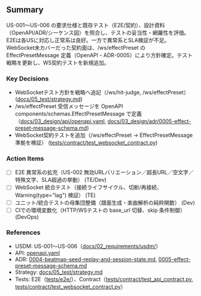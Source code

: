 ## Summary

US-001〜US-006 の要求仕様と既存テスト（E2E/契約）、設計資料（OpenAPI/ADR/シーケンス図）を照合し、テストの妥当性・網羅性を評価。E2Eは各USに対応し正常系は良好。一方で異常系とSLA検証が不足。WebSocket未カバーだった契約面は、/ws/effectPreset の EffectPresetMessage 定義（OpenAPI・ADR-0005）により方針確定。テスト戦略を更新し、WS契約テストを新規追加。

### Key Decisions

- WebSocketテスト方針を戦略へ追記（/ws/hit-judge, /ws/effectPreset） ([docs/05_test/strategy.md](docs/05_test/strategy.md))
- /ws/effectPreset 受信メッセージを OpenAPI components/schemas.EffectPresetMessage で定義（[docs/03_design/api/openapi.yaml](docs/03_design/api/openapi.yaml), [docs/03_design/adr/0005-effect-preset-message-schema.md](docs/03_design/adr/0005-effect-preset-message-schema.md))
- WebSocket契約テストを追加（/ws/effectPreset → EffectPresetMessage 準拠を検証） ([tests/contract/test_websocket_contract.py](tests/contract/test_websocket_contract.py))

### Action Items

- [ ] E2E 異常系の拡充（US-002 無効URLバリエーション／超長URL／空文字／特殊文字、SLA超過の挙動） (TE/Dev)
- [ ] WebSocket 統合テスト（接続ライフサイクル、切断/再接続、Warning(type="lag") 検証） (TE)
- [ ] ユニット/統合テストの母集団整備（譜面生成・楽曲解析の純粋関数） (Dev)
- [ ] CIでの環境変数化（HTTP/WSテストの base_url 切替、skip 条件制御） (DevOps)

### References

- USDM: US-001〜US-006（[docs/02_requirements/usdm/](docs/02_requirements/usdm/)）
- API: [openapi.yaml](docs/03_design/api/openapi.yaml)
- ADR: [0004-beatmap-seed-replay-and-session-state.md](docs/03_design/adr/0004-beatmap-seed-replay-and-session-state.md), [0005-effect-preset-message-schema.md](docs/03_design/adr/0005-effect-preset-message-schema.md)
- Strategy: [docs/05_test/strategy.md](docs/05_test/strategy.md)
- Tests: E2E（[tests/e2e/](tests/e2e/)）、Contract（[tests/contract/test_api_contract.py](tests/contract/test_api_contract.py), [tests/contract/test_websocket_contract.py](tests/contract/test_websocket_contract.py)）
